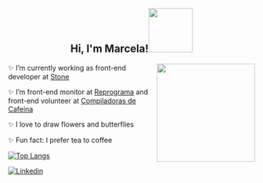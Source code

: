<h2 align="center">Hi, I'm Marcela!<img src="https://media2.giphy.com/media/bcKmIWkUMCjVm/giphy.gif?cid=ecf05e472pj45zvu1cuh0m36eavcj9hzkh4gmb80nnxsgvad&rid=giphy.gif&ct=g" width="90"></h2>

<img align='right' src="https://user-images.githubusercontent.com/52415421/137996559-08da44da-a347-4946-b12e-8c875a6af95e.jpg" height="200">

<p>✨ I’m currently working as front-end developer at <a href="https://www.stone.com.br/">Stone</a></p>
<p>✨ I’m front-end monitor at <a href="https://reprograma.com.br/">Reprograma</a> and front-end volunteer at <a href="https://www.linkedin.com/company/compiladoras/">Compiladoras de Cafeína</a></p> 
<p>✨ I love to draw flowers and butterflies</p>
<p>✨ Fun fact: I prefer tea to coffee</p>

[![Top Langs](https://github-readme-stats.vercel.app/api/top-langs/?username=marcela093&layout=compact)](https://github.com/marcela093/github-readme-stats)

[![Linkedin](https://img.shields.io/badge/linkedin-%230077B5.svg?&style=for-the-badge&logo=linkedin&logoColor=white)](https://www.linkedin.com/in/marcela093/)
